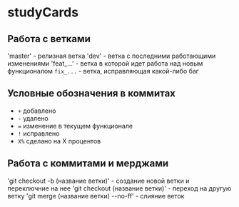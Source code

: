 # studyCards

## Работа с ветками
'master' - релизная ветка
'dev' - ветка с последними работающими изменениями
'feat_...' - ветка в которой идет работа над новым функционалом
`fix_...`  - ветка, исправляющая какой-либо баг 

## Условные обозначения в коммитах
- `+` добавлено
- `-` удалено
- `=` изменение в текущем функционале
- `!` исправлено
- `Х%` сделано на Х процентов

## Работа с коммитами и мерджами
'git checkout -b (название ветки)' - создание новой ветки и переключние на нее
'git checkout (название ветки)' - переход на другую ветку
'git merge (название ветки) --no-ff' - слияние веток 
